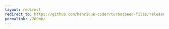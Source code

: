 ```yaml
---
layout: redirect
redirect_to: https://github.com/henrique-coder/turbospeed-files/releases/download/turbospeed-files/turbospeed-file-200mb.bin
permalink: /200mb/
---
```

